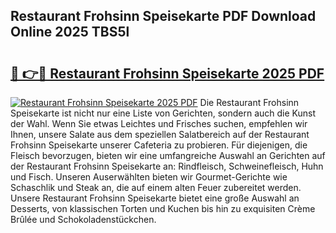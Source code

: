 ## Restaurant Frohsinn Speisekarte PDF Download Online 2025 TBS5l

# <h2><a href="http://gc78icn.nevu.top/?p=Restaurant+Frohsinn+Speisekarte">🔗 👉🔴 Restaurant Frohsinn Speisekarte 2025 PDF</a></h2>

[![Restaurant Frohsinn Speisekarte 2025 PDF](https://i.imgur.com/dBaPXMq.png)](http://gc78icn.nevu.top/?p=Restaurant+Frohsinn+Speisekarte)
Die Restaurant Frohsinn Speisekarte ist nicht nur eine Liste von Gerichten, sondern auch die Kunst der Wahl. Wenn Sie etwas Leichtes und Frisches suchen, empfehlen wir Ihnen, unsere Salate aus dem speziellen Salatbereich auf der Restaurant Frohsinn Speisekarte unserer Cafeteria zu probieren. Für diejenigen, die Fleisch bevorzugen, bieten wir eine umfangreiche Auswahl an Gerichten auf der Restaurant Frohsinn Speisekarte an: Rindfleisch, Schweinefleisch, Huhn und Fisch. Unseren Auserwählten bieten wir Gourmet-Gerichte wie Schaschlik und Steak an, die auf einem alten Feuer zubereitet werden. Unsere Restaurant Frohsinn Speisekarte bietet eine große Auswahl an Desserts, von klassischen Torten und Kuchen bis hin zu exquisiten Crème Brûlée und Schokoladenstückchen.
